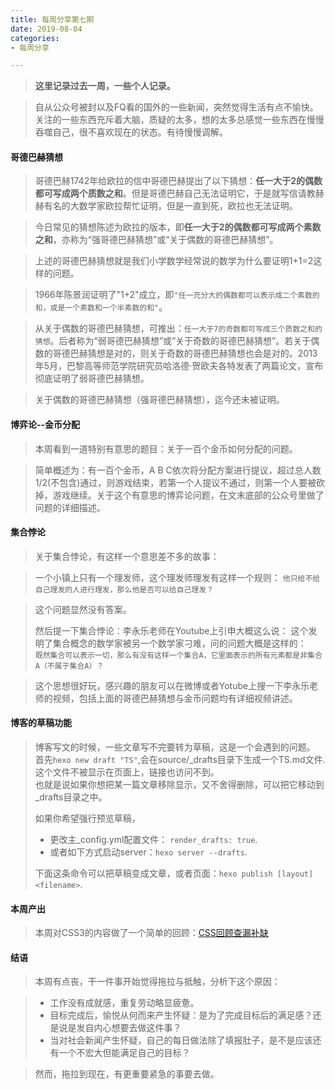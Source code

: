 ```yaml
---
title: 每周分享第七期
date: 2019-08-04
categories:
- 每周分享

---
```

>**这里记录过去一周，一些个人记录。**

> 自从公众号被封以及FQ看的国外的一些新闻，突然觉得生活有点不愉快。  
> 关注的一些东西充斥着大脑，质疑的太多，想的太多总感觉一些东西在慢慢吞噬自己，很不喜欢现在的状态。有待慢慢调解。

<!--more-->
#### 哥德巴赫猜想
>哥德巴赫1742年给欧拉的信中哥德巴赫提出了以下猜想：**任一大于2的偶数都可写成两个质数之和**。但是哥德巴赫自己无法证明它，于是就写信请教赫赫有名的大数学家欧拉帮忙证明，但是一直到死，欧拉也无法证明。

> 今日常见的猜想陈述为欧拉的版本，即**任一大于2的偶数都可写成两个素数之和**，亦称为“强哥德巴赫猜想”或“关于偶数的哥德巴赫猜想”。

> 上述的哥德巴赫猜想就是我们小学数学经常说的数学为什么要证明1+1=2这样的问题。  

> 1966年陈景润证明了"1+2"成立，即`"任一充分大的偶数都可以表示成二个素数的和，或是一个素数和一个半素数的和"`。

> 从关于偶数的哥德巴赫猜想，可推出：`任一大于7的奇数都可写成三个质数之和的猜想`。后者称为“弱哥德巴赫猜想”或“关于奇数的哥德巴赫猜想”。若关于偶数的哥德巴赫猜想是对的，则关于奇数的哥德巴赫猜想也会是对的。2013年5月，巴黎高等师范学院研究员哈洛德·贺欧夫各特发表了两篇论文，宣布彻底证明了弱哥德巴赫猜想。

> 关于偶数的哥德巴赫猜想（强哥德巴赫猜想），迄今还未被证明。

#### 博弈论--金币分配
> 本周看到一道特别有意思的题目：关于一百个金币如何分配的问题。

> 简单概述为：有一百个金币，A B C依次将分配方案进行提议，超过总人数1/2(不包含)通过，则游戏结束，若第一个人提议不通过，则第一个人要被砍掉，游戏继续。关于这个有意思的博弈论问题，在文末底部的公众号里做了问题的详细描述。

#### 集合悖论
> 关于集合悖论，有这样一个意思差不多的故事：

> 一个小镇上只有一个理发师，这个理发师理发有这样一个规则： 
> `他只给不给自己理发的人进行理发，那么他是否可以给自己理发？`

> 这个问题显然没有答案。
> 
> 然后提一下集合悖论：李永乐老师在Youtube上引申大概这么说： 
> 这个发明了集合概念的数学家被另一个数学家刁难，问的问题大概是这样的：  
> `既然集合可以表示一切，那么有没有这样一个集合A，它里面表示的所有元素都是非集合A（不属于集合A）？`

> 这个思想很好玩，感兴趣的朋友可以在微博或者Yotube上搜一下李永乐老师的视频，包括上面的哥德巴赫猜想与金币问题均有详细视频讲述。

#### 博客的草稿功能
> 博客写文的时候，一些文章写不完要转为草稿，这是一个会遇到的问题。
> 首先`hexo new draft "TS"`,会在source/_drafts目录下生成一个TS.md文件.  
> 这个文件不被显示在页面上，链接也访问不到。  
> 也就是说如果你想把某一篇文章移除显示，又不舍得删除，可以把它移动到_drafts目录之中。
> 
> 如果你希望强行预览草稿，  
> + 更改主_config.yml配置文件： `render_drafts: true`.  
> + 或者如下方式启动server：`hexo server --drafts`.  
>
> 下面这条命令可以把草稿变成文章，或者页面：`hexo publish [layout] <filename>`.

#### 本周产出
> 本周对CSS3的内容做了一个简单的回顾：[CSS回顾查漏补缺](https://www.liugezhou.online/2019/07/29/CSS回顾查漏补缺/)

#### 结语
> 本周有点丧，干一件事开始觉得拖拉与抵触，分析下这个原因：  

> + 工作没有成就感，重复劳动略显疲惫。
> + 目标完成后，愉悦从何而来产生怀疑：是为了完成目标后的满足感？还是说是发自内心想要去做这件事？
> + 当对社会新闻产生怀疑，自己的每日做法除了填报肚子，是不是应该还有一个不宏大但能满足自己的目标？

> 然而，拖拉到现在，有更重要紧急的事要去做。

